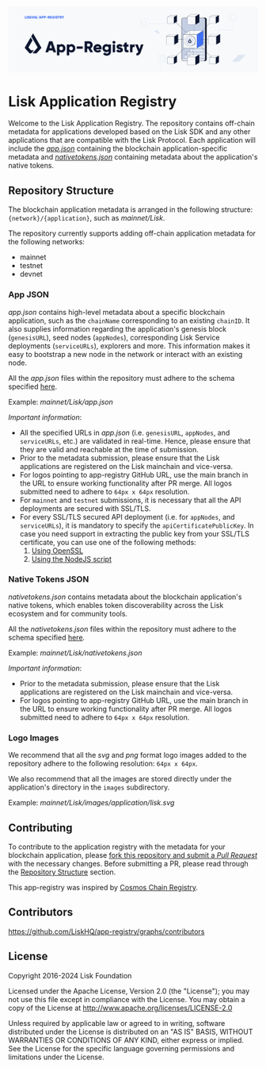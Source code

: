 ![Logo](./docs/assets/banner_app_registry.png)

# Lisk Application Registry

Welcome to the Lisk Application Registry. The repository contains off-chain metadata for applications developed based on the Lisk SDK and any other applications that are compatible with the Lisk Protocol.
Each application will include the [*app.json*](#app-json) containing the blockchain application-specific metadata and [*nativetokens.json*](#native-tokens-json) containing metadata about the application's native tokens.

## Repository Structure

The blockchain application metadata is arranged in the following structure: <br/> `{network}/{application}`, such as *mainnet/Lisk*.

The repository currently supports adding off-chain application metadata for the following networks:
- mainnet
- testnet
- devnet

### App JSON

*app.json* contains high-level metadata about a specific blockchain application, such as the `chainName` corresponding to an existing `chainID`. It also supplies information regarding the application's genesis block (`genesisURL`), seed nodes (`appNodes`), corresponding Lisk Service deployments (`serviceURLs`), explorers and more. This information makes it easy to bootstrap a new node in the network or interact with an existing node.

All the *app.json* files within the repository must adhere to the schema specified [here](./schema/app.json).

Example: *mainnet/Lisk/app.json*

*Important information*:
- All the specified URLs in *app.json* (i.e. `genesisURL`, `appNodes`, and `serviceURLs`, etc.) are validated in real-time. Hence, please ensure that they are valid and reachable at the time of submission.
- Prior to the metadata submission, please ensure that the Lisk applications are registered on the Lisk mainchain and vice-versa.
- For logos pointing to app-registry GitHub URL, use the main branch in the URL to ensure working functionality after PR merge. All logos submitted need to adhere to `64px x 64px` resolution.
- For `mainnet` and `testnet` submissions, it is necessary that all the API deployments are secured with SSL/TLS.
- For every SSL/TLS secured API deployment (i.e. for `appNodes`, and `serviceURLs`), it is mandatory to specify the `apiCertificatePublicKey`. In case you need support in extracting the public key from your SSL/TLS certificate, you can use one of the following methods:
    1. [Using OpenSSL](./docs/extracting-pubkey-from-cert-using-openssl.md)
    2. [Using the NodeJS script](./utility/README.md)

### Native Tokens JSON

*nativetokens.json* contains metadata about the blockchain application's native tokens, which enables token discoverability across the Lisk ecosystem and for community tools.

All the *nativetokens.json* files within the repository must adhere to the schema specified [here](./schema/nativetokens.json).

Example: *mainnet/Lisk/nativetokens.json*

*Important information*:
- Prior to the metadata submission, please ensure that the Lisk applications are registered on the Lisk mainchain and vice-versa.
- For logos pointing to app-registry GitHub URL, use the main branch in the URL to ensure working functionality after PR merge. All logos submitted need to adhere to `64px x 64px` resolution.

### Logo Images

We recommend that all the *svg* and *png* format logo images added to the repository adhere to the following resolution: `64px x 64px`.

We also recommend that all the images are stored directly under the application's directory in the `images` subdirectory.

Example: *mainnet/Lisk/images/application/lisk.svg*

## Contributing
To contribute to the application registry with the metadata for your blockchain application, please [fork this repository and submit a *Pull Request*](./docs/creating-pull-request-from-a-fork.md) with the necessary changes. Before submitting a PR, please read through the [Repository Structure](#repository-structure) section.

This app-registry was inspired by [Cosmos Chain Registry](https://github.com/cosmos/chain-registry).

## Contributors

https://github.com/LiskHQ/app-registry/graphs/contributors

## License

Copyright 2016-2024 Lisk Foundation

Licensed under the Apache License, Version 2.0 (the "License"); you may not use this file except in compliance with the License. You may obtain a copy of the License at http://www.apache.org/licenses/LICENSE-2.0

Unless required by applicable law or agreed to in writing, software distributed under the License is distributed on an "AS IS" BASIS, WITHOUT WARRANTIES OR CONDITIONS OF ANY KIND, either express or implied. See the License for the specific language governing permissions and limitations under the License.
